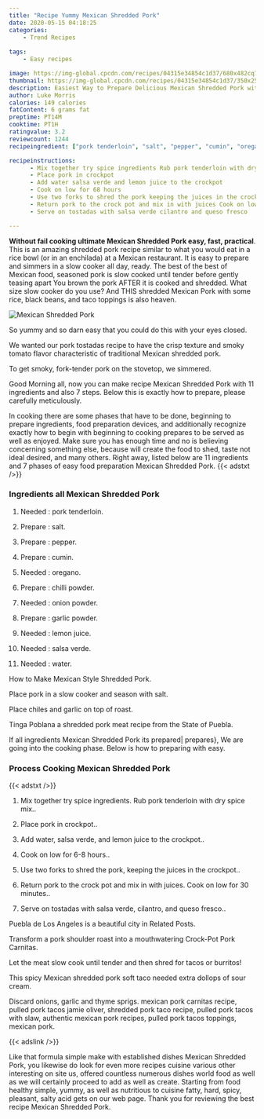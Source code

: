 ```yaml
---
title: "Recipe Yummy Mexican Shredded Pork"
date: 2020-05-15 04:18:25
categories:
    - Trend Recipes
    
tags:
    - Easy recipes

image: https://img-global.cpcdn.com/recipes/04315e34854c1d37/680x482cq70/mexican-shredded-pork-recipe-main-photo.jpg
thumbnail: https://img-global.cpcdn.com/recipes/04315e34854c1d37/350x250cq70/mexican-shredded-pork-recipe-main-photo.jpg
description: Easiest Way to Prepare Delicious Mexican Shredded Pork with 11 ingredients and 7 stages of easy cooking.
author: Luke Morris
calories: 149 calories
fatContent: 6 grams fat
preptime: PT14M
cooktime: PT1H
ratingvalue: 3.2
reviewcount: 1244
recipeingredient: ["pork tenderloin", "salt", "pepper", "cumin", "oregano", "chilli powder", "onion powder", "garlic powder", "lemon juice", "salsa verde", "water"]

recipeinstructions: 
      - Mix together try spice ingredients Rub pork tenderloin with dry spice mix 
      - Place pork in crockpot 
      - Add water salsa verde and lemon juice to the crockpot 
      - Cook on low for 68 hours 
      - Use two forks to shred the pork keeping the juices in the crockpot 
      - Return pork to the crock pot and mix in with juices Cook on low for 30 minutes 
      - Serve on tostadas with salsa verde cilantro and queso fresco

---
```




**Without fail cooking ultimate Mexican Shredded Pork easy, fast, practical**. This is an amazing shredded pork recipe similar to what you would eat in a rice bowl (or in an enchilada) at a Mexican restaurant. It is easy to prepare and simmers in a slow cooker all day, ready. The best of the best of Mexican food, seasoned pork is slow cooked until tender before gently teasing apart You brown the pork AFTER it is cooked and shredded. What size slow cooker do you use? And THIS shredded Mexican Pork with some rice, black beans, and taco toppings is also heaven.


![Mexican Shredded Pork](https://img-global.cpcdn.com/recipes/04315e34854c1d37/680x482cq70/mexican-shredded-pork-recipe-main-photo.jpg "Mexican Shredded Pork")



So yummy and so darn easy that you could do this with your eyes closed.

We wanted our pork tostadas recipe to have the crisp texture and smoky tomato flavor characteristic of traditional Mexican shredded pork.

To get smoky, fork-tender pork on the stovetop, we simmered.


Good Morning all, now you can make recipe Mexican Shredded Pork with 11 ingredients and also 7 steps. Below this is exactly how to prepare, please carefully meticulously.

In cooking there are some phases that have to be done, beginning to prepare ingredients, food preparation devices, and additionally recognize exactly how to begin with beginning to cooking prepares to be served as well as enjoyed. Make sure you has enough time and no is believing concerning something else, because will create the food to shed, taste not ideal desired, and many others. Right away, listed below are 11 ingredients and 7 phases of easy food preparation Mexican Shredded Pork.
{{< adstxt />}}

### Ingredients all Mexican Shredded Pork


1. Needed  : pork tenderloin.

1. Prepare  : salt.

1. Prepare  : pepper.

1. Prepare  : cumin.

1. Needed  : oregano.

1. Prepare  : chilli powder.

1. Needed  : onion powder.

1. Prepare  : garlic powder.

1. Needed  : lemon juice.

1. Needed  : salsa verde.

1. Needed  : water.


How to Make Mexican Style Shredded Pork.

Place pork in a slow cooker and season with salt.

Place chiles and garlic on top of roast.

Tinga Poblana a shredded pork meat recipe from the State of Puebla.


If all ingredients Mexican Shredded Pork its prepared| prepares}, We are going into the cooking phase. Below is how to preparing with easy.

### Process Cooking Mexican Shredded Pork

{{< adstxt />}}


1. Mix together try spice ingredients. Rub pork tenderloin with dry spice mix..



1. Place pork in crockpot..



1. Add water, salsa verde, and lemon juice to the crockpot..



1. Cook on low for 6-8 hours..



1. Use two forks to shred the pork, keeping the juices in the crockpot..



1. Return pork to the crock pot and mix in with juices. Cook on low for 30 minutes..



1. Serve on tostadas with salsa verde, cilantro, and queso fresco..




Puebla de Los Angeles is a beautiful city in Related Posts.

Transform a pork shoulder roast into a mouthwatering Crock-Pot Pork Carnitas.

Let the meat slow cook until tender and then shred for tacos or burritos!

This spicy Mexican shredded pork soft taco needed extra dollops of sour cream.

Discard onions, garlic and thyme sprigs. mexican pork carnitas recipe, pulled pork tacos jamie oliver, shredded pork taco recipe, pulled pork tacos with slaw, authentic mexican pork recipes, pulled pork tacos toppings, mexican pork.


{{< adslink />}}

Like that formula simple make with established dishes Mexican Shredded Pork, you likewise do look for even more recipes cuisine various other interesting on site us, offered countless numerous dishes world food as well as we will certainly proceed to add as well as create. Starting from food healthy simple, yummy, as well as nutritious to cuisine fatty, hard, spicy, pleasant, salty acid gets on our web page. Thank you for reviewing the best recipe Mexican Shredded Pork.
